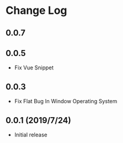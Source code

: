 # Change Log

## 0.0.7

## 0.0.5
- Fix Vue Snippet

## 0.0.3
- Fix Flat Bug In Window Operating System

## 0.0.1 (2019/7/24)
- Initial release
